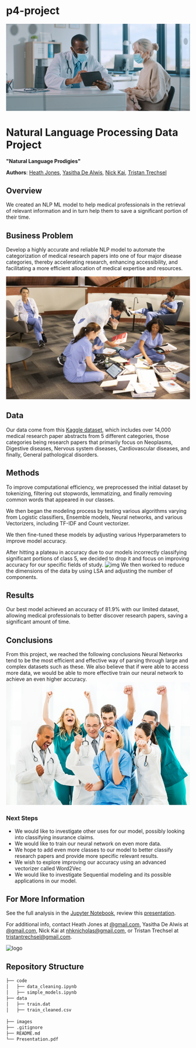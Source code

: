 # p4-project

![](./images/docpad.jpg)

# Natural Language Processing Data Project

**"Natural Language Prodigies"**

**Authors**: [Heath Jones](mailto:jimmyhj9@gmail.com), [Yasitha De Alwis](mailto:ydealwis@gmail.com), [Nick Kai](mailto:nhknicholas@gmail.com), [Tristan Trechsel](mailto:tristantrechsel@gmail.com)

## Overview
We created an NLP ML model to help medical professionals in the retrieval of relevant information and in turn help them to 
save a significant portion of their time.


## Business Problem

Develop a highly accurate and reliable NLP model to automate the categorization of medical research papers into one of four major disease categories, thereby accelerating research, enhancing accessibility, and facilitating a more efficient allocation of medical expertise and resources.

![img](./images/grey.jpeg)


## Data

Our data come from this [Kaggle dataset](https://www.kaggle.com/datasets/chaitanyakck/medical-text?select=train.dat), which includes over 14,000 medical research paper abstracts from 5 different categories, those categories being research papers that primarily focus on Neoplasms, Digestive diseases, Nervous system diseases, Cardiovascular diseases, and finally, General pathological disorders.

## Methods
To improve computational efficiency, we preprocessed the initial dataset by tokenizing, filtering out stopwords, lemmatizing, and finally removing common words that appeared in our classes.

We then began the modeling process by testing various algorithms varying from Logistic classifiers, Ensemble models, Neural networks, and various Vectorizers, including TF-IDF and Count vectorizer.

We then fine-tuned these models by adjusting various Hyperparameters to improve model accuracy.

After hitting a plateau in accuracy due to our models incorrectly classifying significant portions of class 5, we decided to drop it and focus on improving accuracy for our specific fields of study.
![img](./images/Conf_Matrix_upd.png)
We then worked to reduce the dimensions of the data by using LSA and adjusting the number of components.

  
## Results
Our best model achieved an accuracy of 81.9% with our limited dataset, allowing medical professionals to better discover research papers, saving a significant amount of time.

</p>

## Conclusions
From this project, we reached the following conclusions Neural Networks tend to be the most efficient and effective way of parsing through large and complex datasets such as these. We also believe that if were able to access more data, we would be able to more effective train our neural network to achieve an even higher accuracy.
  ![](./images/cheer.jpg)

### Next Steps
- We would like to investigate other uses for our model, possibly looking into classifying insurance claims.
- We would like to train our neural network on even more data.
- We hope to add even more classes to our model to better classify research papers and provide more specific relevant results.
- We wish to explore improving our accuracy using an advanced vectorizer called Word2Vec
- We would like to investigate Sequential modeling and its possible applications in our model.


## For More Information

See the full analysis in the [Jupyter Notebook](./.ipynb), review this [presentation](./Presentation.pdf).

For additional info, contact Heath Jones at [@gmail.com](mailto:jimmyhj9@gmail.com), Yasitha De Alwis at [@gmail.com](mailto:ydealwis@gmail.com), Nick Kai at [nhknicholas@gmail.com](mailto:nhknicholas@gmail.com), or Tristan Trechsel at [tristantrechsel@gmail.com](mailto:tristantrechsel@gmail.com).

![logo](./images/.jpg)

## Repository Structure

```
├── code
│   ├── data_cleaning.ipynb
│   ├── simple_models.ipynb
├── data
│   ├── train.dat
│   ├── train_cleaned.csv

├── images
├── .gitignore
├── README.md
└── Presentation.pdf
```
